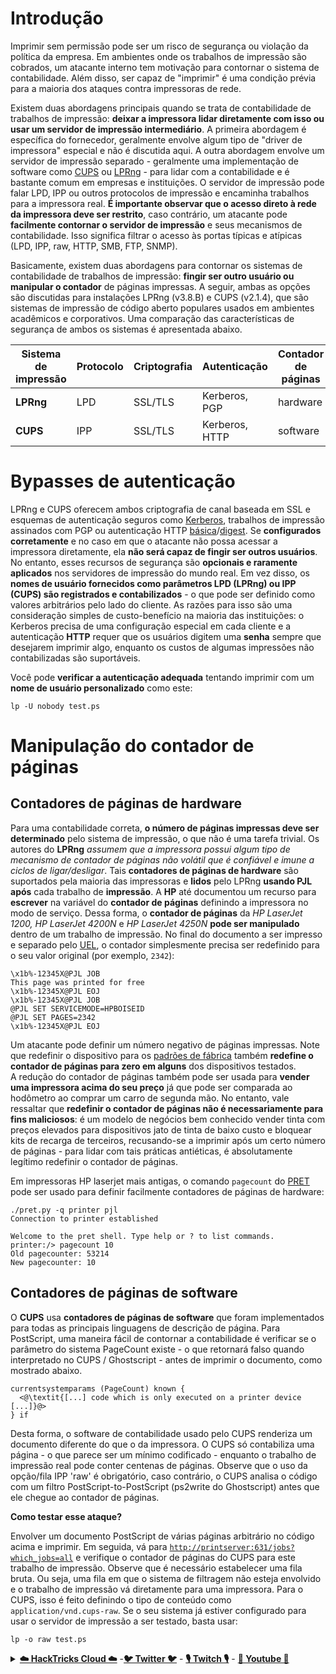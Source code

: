 # **Introdução**

Imprimir sem permissão pode ser um risco de segurança ou violação da política da empresa. Em ambientes onde os trabalhos de impressão são cobrados, um atacante interno tem motivação para contornar o sistema de contabilidade. Além disso, ser capaz de "imprimir" é uma condição prévia para a maioria dos ataques contra impressoras de rede.

Existem duas abordagens principais quando se trata de contabilidade de trabalhos de impressão: **deixar a impressora lidar diretamente com isso ou usar um servidor de impressão intermediário**. A primeira abordagem é específica do fornecedor, geralmente envolve algum tipo de "driver de impressora" especial e não é discutida aqui. A outra abordagem envolve um servidor de impressão separado - geralmente uma implementação de software como [CUPS](https://en.wikipedia.org/wiki/CUPS) ou [LPRng](https://en.wikipedia.org/wiki/LPRng) - para lidar com a contabilidade e é bastante comum em empresas e instituições. O servidor de impressão pode falar LPD, IPP ou outros protocolos de impressão e encaminha trabalhos para a impressora real. **É importante observar que o acesso direto à rede da impressora deve ser restrito**, caso contrário, um atacante pode **facilmente contornar o servidor de impressão** e seus mecanismos de contabilidade. Isso significa filtrar o acesso às portas típicas e atípicas (LPD, IPP, raw, HTTP, SMB, FTP, SNMP).

Basicamente, existem duas abordagens para contornar os sistemas de contabilidade de trabalhos de impressão: **fingir ser outro usuário ou manipular o contador** de páginas impressas. A seguir, ambas as opções são discutidas para instalações LPRng (v3.8.B) e CUPS (v2.1.4), que são sistemas de impressão de código aberto populares usados em ambientes acadêmicos e corporativos. Uma comparação das características de segurança de ambos os sistemas é apresentada abaixo.

| Sistema de impressão | Protocolo | Criptografia | Autenticação | Contador de páginas |
| --------------- | -------- | ---------- | -------------- | ------------ |
| **LPRng**       | LPD      | SSL/TLS    | Kerberos, PGP  | hardware     |
| **CUPS**        | IPP      | SSL/TLS    | Kerberos, HTTP | software     |

# Bypasses de autenticação

LPRng e CUPS oferecem ambos criptografia de canal baseada em SSL e esquemas de autenticação seguros como [Kerberos](https://en.wikipedia.org/wiki/Kerberos\_\(protocol\)), trabalhos de impressão assinados com PGP ou autenticação HTTP [básica](https://en.wikipedia.org/wiki/Basic\_access\_authentication)/[digest](https://en.wikipedia.org/wiki/Digest\_access\_authentication). Se **configurados corretamente** e no caso em que o atacante não possa acessar a impressora diretamente, ela **não será capaz de fingir ser outros usuários**. No entanto, esses recursos de segurança são **opcionais e raramente aplicados** nos servidores de impressão do mundo real. Em vez disso, os **nomes de usuário fornecidos como parâmetros LPD (LPRng) ou IPP (CUPS) são registrados e contabilizados** - o que pode ser definido como valores arbitrários pelo lado do cliente. As razões para isso são uma consideração simples de custo-benefício na maioria das instituições: o Kerberos precisa de uma configuração especial em cada cliente e a autenticação **HTTP** requer que os usuários digitem uma **senha** sempre que desejarem imprimir algo, enquanto os custos de algumas impressões não contabilizadas são suportáveis.

Você pode **verificar a autenticação adequada** tentando imprimir com um **nome de usuário personalizado** como este:
```
lp -U nobody test.ps
```
# Manipulação do contador de páginas

## Contadores de páginas de hardware

Para uma contabilidade correta, **o número de páginas impressas deve ser determinado** pelo sistema de impressão, o que não é uma tarefa trivial. Os autores do **LPRng** _assumem que a impressora possui algum tipo de mecanismo de contador de páginas não volátil que é confiável e imune a ciclos de ligar/desligar_. Tais **contadores de páginas de hardware** são suportados pela maioria das impressoras e **lidos** pelo LPRng **usando PJL após** cada trabalho de **impressão**. A **HP** até documentou um recurso para **escrever** na variável do **contador de páginas** definindo a impressora no modo de serviço. Dessa forma, o **contador de páginas** da _HP LaserJet 1200, HP LaserJet 4200N_ e _HP LaserJet 4250N_ **pode ser manipulado** dentro de um trabalho de impressão. No final do documento a ser impresso e separado pelo [UEL](./#uel), o contador simplesmente precisa ser redefinido para o seu valor original (por exemplo, `2342`):
```
\x1b%-12345X@PJL JOB
This page was printed for free
\x1b%-12345X@PJL EOJ
\x1b%-12345X@PJL JOB
@PJL SET SERVICEMODE=HPBOISEID
@PJL SET PAGES=2342
\x1b%-12345X@PJL EOJ
```
Um atacante pode definir um número negativo de páginas impressas. Note que redefinir o dispositivo para os [padrões de fábrica](factory-defaults.md) também **redefine o contador de páginas para zero em alguns** dos dispositivos testados.\
A redução do contador de páginas também pode ser usada para **vender uma impressora acima do seu preço** já que pode ser comparada ao hodômetro ao comprar um carro de segunda mão. No entanto, vale ressaltar que **redefinir o contador de páginas não é necessariamente para fins maliciosos**: é um modelo de negócios bem conhecido vender tinta com preços elevados para dispositivos jato de tinta de baixo custo e bloquear kits de recarga de terceiros, recusando-se a imprimir após um certo número de páginas - para lidar com tais práticas antiéticas, é absolutamente legítimo redefinir o contador de páginas.

Em impressoras HP laserjet mais antigas, o comando `pagecount` do [PRET](https://github.com/RUB-NDS/PRET) pode ser usado para definir facilmente contadores de páginas de hardware:
```
./pret.py -q printer pjl
Connection to printer established

Welcome to the pret shell. Type help or ? to list commands.
printer:/> pagecount 10
Old pagecounter: 53214
New pagecounter: 10
```
## Contadores de páginas de software

O **CUPS** usa **contadores de páginas de software** que foram implementados para todas as principais linguagens de descrição de página. Para PostScript, uma maneira fácil de contornar a contabilidade é verificar se o parâmetro do sistema PageCount existe - o que retornará falso quando interpretado no CUPS / Ghostscript - antes de imprimir o documento, como mostrado abaixo.
```
currentsystemparams (PageCount) known {
  <@\textit{[...] code which is only executed on a printer device [...]}@>
} if
```
Desta forma, o software de contabilidade usado pelo CUPS renderiza um documento diferente do que o da impressora. O CUPS só contabiliza uma página - o que parece ser um mínimo codificado - enquanto o trabalho de impressão real pode conter centenas de páginas. Observe que o uso da opção/fila IPP 'raw' é obrigatório, caso contrário, o CUPS analisa o código com um filtro PostScript-to-PostScript (ps2write do Ghostscript) antes que ele chegue ao contador de páginas.

**Como testar esse ataque?**

Envolver um documento PostScript de várias páginas arbitrário no código acima e imprimir. Em seguida, vá para [`http://printserver:631/jobs?which_jobs=all`](http://printserver:631/jobs?which_jobs=all) e verifique o contador de páginas do CUPS para este trabalho de impressão. Observe que é necessário estabelecer uma fila bruta. Ou seja, uma fila em que o sistema de filtragem não esteja envolvido e o trabalho de impressão vá diretamente para uma impressora. Para o CUPS, isso é feito definindo o tipo de conteúdo como `application/vnd.cups-raw`. Se o seu sistema já estiver configurado para usar o servidor de impressão a ser testado, basta usar:
```
lp -o raw test.ps
```
<details>

<summary><a href="https://cloud.hacktricks.xyz/pentesting-cloud/pentesting-cloud-methodology"><strong>☁️ HackTricks Cloud ☁️</strong></a> -<a href="https://twitter.com/hacktricks_live"><strong>🐦 Twitter 🐦</strong></a> - <a href="https://www.twitch.tv/hacktricks_live/schedule"><strong>🎙️ Twitch 🎙️</strong></a> - <a href="https://www.youtube.com/@hacktricks_LIVE"><strong>🎥 Youtube 🎥</strong></a></summary>

- Você trabalha em uma **empresa de segurança cibernética**? Você quer ver sua **empresa anunciada no HackTricks**? ou você quer ter acesso à **última versão do PEASS ou baixar o HackTricks em PDF**? Confira os [**PLANOS DE ASSINATURA**](https://github.com/sponsors/carlospolop)!

- Descubra [**A Família PEASS**](https://opensea.io/collection/the-peass-family), nossa coleção exclusiva de [**NFTs**](https://opensea.io/collection/the-peass-family)

- Adquira o [**swag oficial do PEASS & HackTricks**](https://peass.creator-spring.com)

- **Junte-se ao** [**💬**](https://emojipedia.org/speech-balloon/) [**grupo do Discord**](https://discord.gg/hRep4RUj7f) ou ao [**grupo do telegram**](https://t.me/peass) ou **siga-me** no **Twitter** [**🐦**](https://github.com/carlospolop/hacktricks/tree/7af18b62b3bdc423e11444677a6a73d4043511e9/\[https:/emojipedia.org/bird/README.md)[**@carlospolopm**](https://twitter.com/hacktricks_live)**.**

- **Compartilhe seus truques de hacking enviando PRs para o [repositório hacktricks](https://github.com/carlospolop/hacktricks) e [hacktricks-cloud repo](https://github.com/carlospolop/hacktricks-cloud)**.

</details>
